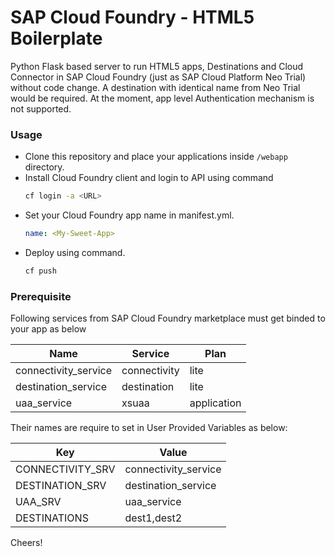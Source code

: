 # SAP Cloud Foundry - HTML5 Boilerplate
Python Flask based server to run HTML5 apps, Destinations and Cloud Connector in SAP Cloud Foundry (just as SAP Cloud Platform Neo Trial) without code change. A destination with identical name from Neo Trial would be required. At the moment, app level Authentication mechanism is not supported.

### Usage
 - Clone this repository and place your applications inside `/webapp` directory.
 - Install Cloud Foundry client and login to API using command 
     ```sh
    cf login -a <URL>
    ```
 - Set your Cloud Foundry app name in manifest.yml.
    ```yml 
    name: <My-Sweet-App>
    ```
 - Deploy using command.
    ```sh
    cf push
    ```
### Prerequisite
Following services from SAP Cloud Foundry marketplace must get binded to your app as below

| Name | Service | Plan |
| ------ | ------ | ------ |
| connectivity_service | connectivity | lite |
| destination_service | destination | lite |
| uaa_service | xsuaa | application |

Their names are require to set in User Provided Variables as below:

| Key | Value |
| ------ | ------ |
| CONNECTIVITY_SRV | connectivity_service |
| DESTINATION_SRV | destination_service |
| UAA_SRV | uaa_service |
| DESTINATIONS | dest1,dest2 |

Cheers!
